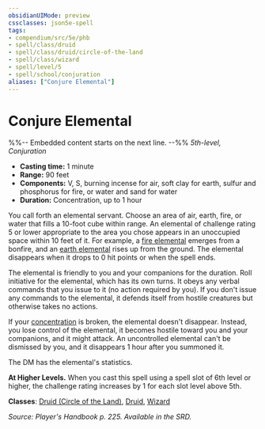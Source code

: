 ```yaml
---
obsidianUIMode: preview
cssclasses: json5e-spell
tags:
- compendium/src/5e/phb
- spell/class/druid
- spell/class/druid/circle-of-the-land
- spell/class/wizard
- spell/level/5
- spell/school/conjuration
aliases: ["Conjure Elemental"]
---
```

# Conjure Elemental
%%-- Embedded content starts on the next line. --%%
*5th-level, Conjuration*  

- **Casting time:** 1 minute
- **Range:** 90 feet
- **Components:** V, S, burning incense for air, soft clay for earth, sulfur and phosphorus for fire, or water and sand for water
- **Duration:** Concentration, up to 1 hour

You call forth an elemental servant. Choose an area of air, earth, fire, or water that fills a 10-foot cube within range. An elemental of challenge rating 5 or lower appropriate to the area you chose appears in an unoccupied space within 10 feet of it. For example, a [fire elemental](fire-elemental.md) emerges from a bonfire, and an [earth elemental](earth-elemental.md) rises up from the ground. The elemental disappears when it drops to 0 hit points or when the spell ends.

The elemental is friendly to you and your companions for the duration. Roll initiative for the elemental, which has its own turns. It obeys any verbal commands that you issue to it (no action required by you). If you don't issue any commands to the elemental, it defends itself from hostile creatures but otherwise takes no actions.

If your [concentration](rules/conditions.md#concentration) is broken, the elemental doesn't disappear. Instead, you lose control of the elemental, it becomes hostile toward you and your companions, and it might attack. An uncontrolled elemental can't be dismissed by you, and it disappears 1 hour after you summoned it.

The DM has the elemental's statistics.

**At Higher Levels.** When you cast this spell using a spell slot of 6th level or higher, the challenge rating increases by 1 for each slot level above 5th.

**Classes**: [Druid (Circle of the Land)](druid-circle-of-the-land.md), [Druid](z_published%20files/2.%20Mechanics/compendium/classes/druid.md), [Wizard](wizard.md)

*Source: Player's Handbook p. 225. Available in the SRD.*
